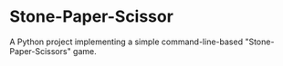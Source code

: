 # Stone-Paper-Scissor
A Python project implementing a simple command-line-based "Stone-Paper-Scissors" game.
